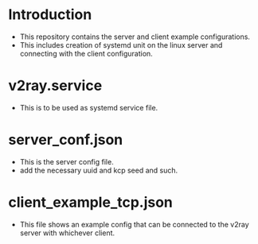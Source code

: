 # Introduction
- This repository contains the server and client example configurations.
- This includes creation of systemd unit on the linux server and connecting with the client configuration.

# v2ray.service
- This is to be used as systemd service file.

# server_conf.json
- This is the server config file.
- add the necessary uuid and kcp seed and such.

# client_example_tcp.json
- This file shows an example config that can be connected to the v2ray server with whichever client.
